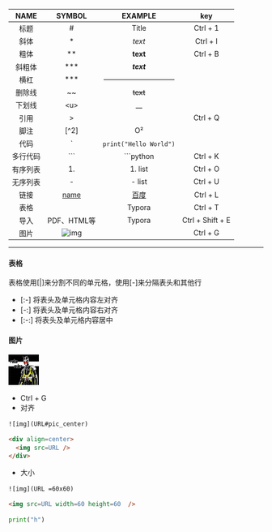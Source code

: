 |NAME|SYMBOL|EXAMPLE|key|
|:-:|:-:|:-:|:-:|
|标题|#|Title|Ctrl + 1|
|斜体|*|*text*|Ctrl + I|
|粗体|**|**text**|Ctrl + B|
|斜粗体|***|***text***|
|横杠|***|——————————|
|删除线|~~|~~text~~|
|下划线|\<u\>|__|
|引用|>||Ctrl + Q|
|脚注|[^2]|O²|
|代码|`|`print("Hello World")`|
|多行代码|```|```python|Ctrl + K|
|有序列表|1.|1. list|Ctrl + O|
|无序列表|-|- list|Ctrl + U|
|链接|[name](link)|[百度](https://www.baidu.com)|Ctrl + L|
|表格||Typora|Ctrl + T|
|导入|PDF、HTML等|Typora|Ctrl + Shift + E|
|图片|![img](URL)||Ctrl + G|

***

#### 表格
表格使用[|]来分割不同的单元格，使用[-]来分隔表头和其他行
- [:-] 将表头及单元格内容左对齐
- [-:] 将表头及单元格内容右对齐
- [:-:] 将表头及单元格内容居中

#### 图片

<img src="head.jfif" width=60 height=60  />

- Ctrl + G
- 对齐
```
![img](URL#pic_center)
```
```HTML
<div align=center>
  <img src=URL />
</div>
```
- 大小
```
![img](URL =60x60)
```
```HTML
<img src=URL width=60 height=60  />
```
```python
print("h")
```
